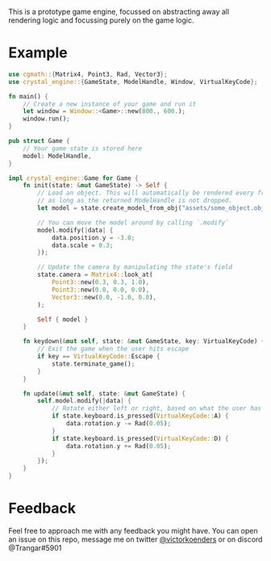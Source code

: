 This is a prototype game engine, focussed on abstracting away all rendering logic and focussing purely on the game logic.

# Example

```rust
use cgmath::{Matrix4, Point3, Rad, Vector3};
use crystal_engine::{GameState, ModelHandle, Window, VirtualKeyCode};

fn main() {
    // Create a new instance of your game and run it
    let window = Window::<Game>::new(800., 600.);
    window.run();
}

pub struct Game {
    // Your game state is stored here
    model: ModelHandle,
}

impl crystal_engine::Game for Game {
    fn init(state: &mut GameState) -> Self {
        // Load an object. This will automatically be rendered every frame
        // as long as the returned ModelHandle is not dropped.
        let model = state.create_model_from_obj("assets/some_object.obj");

        // You can move the model around by calling `.modify`
        model.modify(|data| {
            data.position.y = -3.0;
            data.scale = 0.3;
        });

        // Update the camera by manipulating the state's field
        state.camera = Matrix4::look_at(
            Point3::new(0.3, 0.3, 1.0),
            Point3::new(0.0, 0.0, 0.0),
            Vector3::new(0.0, -1.0, 0.0),
        );

        Self { model }
    }

    fn keydown(&mut self, state: &mut GameState, key: VirtualKeyCode) {
        // Exit the game when the user hits escape
        if key == VirtualKeyCode::Escape {
            state.terminate_game();
        }
    }

    fn update(&mut self, state: &mut GameState) {
        self.model.modify(|data| {
            // Rotate either left or right, based on what the user has pressed
            if state.keyboard.is_pressed(VirtualKeyCode::A) {
                data.rotation.y -= Rad(0.05);
            }
            if state.keyboard.is_pressed(VirtualKeyCode::D) {
                data.rotation.y += Rad(0.05);
            }
        });
    }
}
```

# Feedback
Feel free to approach me with any feedback you might have. You can open an issue on this repo, message me on twitter [@victorkoenders](https://twitter.com/victorkoenders) or on discord @Trangar#5901 
